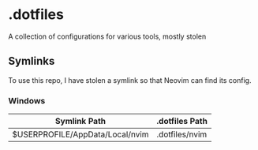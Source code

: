 # .dotfiles

A collection of configurations for various tools, mostly stolen

## Symlinks

To use this repo, I have stolen a symlink so that Neovim can find its config.

### Windows

| Symlink Path                                                                       | .dotfiles Path                             |
| ---------------------------------------------------------------------------------- | ------------------------------------------ |
| $USERPROFILE/AppData/Local/nvim                                                    | .dotfiles/nvim                             |
